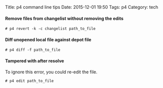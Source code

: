Title: p4 command line tips
Date: 2015-12-01 19:50
Tags: p4
Category: tech

#### Remove files from changelist without removing the edits
```
# p4 revert -k -c changelist path_to_file
```

#### Diff unopened local file against depot file
```
# p4 diff -f path_to_file
```

#### Tampered with after resolve
To ignore this error, you could re-edit the file.
```
# p4 edit path_to_file
```
